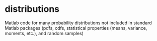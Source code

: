 # distributions
Matlab code for many probability distributions not included in standard Matlab packages (pdfs, cdfs, statistical properties (means, variance, moments, etc.), and random samples)

